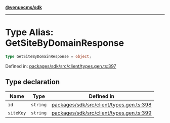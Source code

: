 [**@venuecms/sdk**](../Index.md)

***

# Type Alias: GetSiteByDomainResponse

```ts
type GetSiteByDomainResponse = object;
```

Defined in: [packages/sdk/src/client/types.gen.ts:397](https://github.com/venuecms/sdk/blob/fbf02bcc9fd4a34da75d81536c54bdc995edf6c4/packages/sdk/src/client/types.gen.ts#L397)

## Type declaration

| Name | Type | Defined in |
| ------ | ------ | ------ |
| <a id="id"></a> `id` | `string` | [packages/sdk/src/client/types.gen.ts:398](https://github.com/venuecms/sdk/blob/fbf02bcc9fd4a34da75d81536c54bdc995edf6c4/packages/sdk/src/client/types.gen.ts#L398) |
| <a id="sitekey"></a> `siteKey` | `string` | [packages/sdk/src/client/types.gen.ts:399](https://github.com/venuecms/sdk/blob/fbf02bcc9fd4a34da75d81536c54bdc995edf6c4/packages/sdk/src/client/types.gen.ts#L399) |

